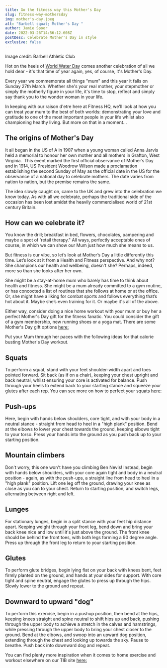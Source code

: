 ```yaml
---
title: Go the fitness way this Mother's Day
slug: fitness-way-mothersday
img: mother's-day.jpeg
alt: "Barbell squat; Mother's Day "
author: Jamie Spoor
date: 2022-03-26T14:56:12.608Z
postDesc: Celebrate Mother's Day in style
exclusive: false
---
```

Image credit: Barbell Athletic Club

Hot on the heels of [World Water Day](https://traininblocks.com/blog/world-water-day-2022/) comes another celebration of all we hold dear - it's that time of year again, yes, of course, it's Mother's Day.

Every year we commemorate all things "mum" and this year it falls on Sunday 27th March. Whether she's your real mother, your stepmother or simply the motherly figure in your life, it's time to stop, reflect and simply say thank you to the wonder woman in your life.

In keeping with our raison d'etre here at Fitness HQ, we'll look at how you can treat your mum to the best of both worlds: demonstrating your love and gratitude to one of the most important people in your life whilst also championing healthy living. But more on that in a moment...

## The origins of Mother's Day

It all began in the US of A in 1907 when a young woman called Anna Jarvis held a memorial to honour her own mother and all mothers in Grafton, West Virginia.  This event marked the first official observance of Mother’s Day and in 1914, US President Woodrow Wilson made a proclamation establishing the second Sunday of May as the official date in the US for the observance of a national day to celebrate mothers. The date varies from nation to nation, but the premise remains the same.

The idea slowly caught on, came to the UK and grew into the celebration we know today. As with all we celebrate, perhaps the traditional side of the occasion has been lost amidst the heavily commercialised world of 21st century Britain.

## **How can we celebrate it?**

You know the drill; breakfast in bed, flowers, chocolates, pampering and maybe a spot of 'retail therapy." All ways, perfectly acceptable ones of course, in which we can show our Mum just how much she means to us.

But fitness is our vibe, so let’s look at Mother’s Day a little differently this time. Let’s look at it from a Health and Fitness perspective. And why not? She champions our health and wellbeing, doesn't she? Perhaps, indeed, more so than she looks after her own.

She might be a stay-at-home mum who barely has time to think about health and fitness. She might be a mum already committed to a gym routine, or has concocted a list of routines that she follows at home or at the office. Or, she might have a liking for combat sports and follows everything that’s hot about it. Maybe she’s even training for it. Or maybe it's all of the above.

Either way, consider doing a nice home workout with your mum or buy her a perfect Mother's Day gift for the fitness fanatic. You could consider the gift of a gym membership, new running shoes or a yoga mat. There are some Mother's Day gift options [here: ](https://www.etsy.com/uk/market/mother_fitness_gift)

Put your Mum through her paces with the following ideas for that calorie busting Mother's Day workout.

## **Squats**

To perform a squat, stand with your feet shoulder-width apart and toes pointed forward. Sit back (as if on a chair), keeping your chest upright and back neutral, whilst ensuring your core is activated for balance. Push through your heels to extend back to your starting stance and squeeze your glutes after each rep. You can see more on how to perfect your squats [here: ](https://traininblocks.com/blog/squatting-below-parallel/)

## **Push-ups**

Here, begin with hands below shoulders, core tight, and with your body in a neutral stance - straight from head to heel in a "high plank" position. Bend at the elbows to lower your chest towards the ground, keeping elbows tight to your torso. Press your hands into the ground as you push back up to your starting position.

## **Mountain climbers**

Don't worry, this one won't have you climbing Ben Nevis! Instead, begin with hands below shoulders, with your core again tight and body in a neutral position - again, as with the push-ups, a straight line from head to heel in a "high plank" position. Lift one leg off the ground, drawing your knee as close as you can to your chest. Return to starting position, and switch legs, alternating between right and left.

## **Lunges**

For stationary lunges, begin in a split stance with your feet hip distance apart. Keeping weight through your front leg, bend down and bring your back knee nice and low until it's just above the ground. The front knee should be behind the front toes, with both legs forming a 90 degree angle. Press up through the front leg to return to your starting position.

## **Glutes**

To perform glute bridges, begin lying flat on your back with knees bent, feet firmly planted on the ground, and hands at your sides for support. With core tight and spine neutral, engage the glutes to press up through the hips. Slowly lower to the ground and repeat.

## **Downward to upward "dog"**

To perform this exercise, begin in a pushup position, then bend at the hips, keeping knees straight and spine neutral to shift hips up and back, pushing through the upper body to achieve a stretch in the calves and hamstrings, while pressing through the upper body to bring your chest closer to the ground. Bend at the elbows, and swoop into an upward dog position, extending through the chest and looking up towards the sky. Pause to breathe. Push back into downward dog and repeat.

You can find plenty more inspiration when it comes to home exercise and workout elsewhere on our TIB site [](https://traininblocks.com/blog/work-out-as-a-couple-this-valentines-day/)[here: ](https://traininblocks.com/blog/work-out-as-a-couple-this-valentines-day/)